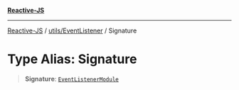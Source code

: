 [**Reactive-JS**](../../../README.md)

***

[Reactive-JS](../../../README.md) / [utils/EventListener](../README.md) / Signature

# Type Alias: Signature

> **Signature**: [`EventListenerModule`](../interfaces/EventListenerModule.md)
